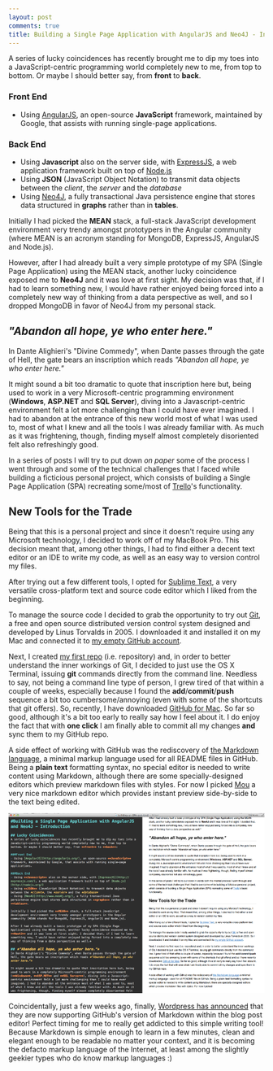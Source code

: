 ```yaml
---
layout: post
comments: true
title: Building a Single Page Application with AngularJS and Neo4J - Introduction
---
```

A series of lucky coincidences has recently brought me to dip my toes into a JavaScript-centric programming world completely new to me, from top to bottom. Or maybe I should better say, from **front** to **back**.

### Front End
- Using [AngularJS](http://angularjs.org/), an open-source **JavaScript** framework, maintained by Google, that assists with running single-page applications.

### Back End
- Using **Javascript** also on the server side, with [ExpressJS](http://expressjs.com/), a web application framework built on top of [Node.js](http://nodejs.org/)
- Using **JSON** (JavaScript Object Notation) to transmit data objects between the *client*, the *server* and the *database*
- Using [Neo4J](http://www.neo4j.org/), a fully transactional Java persistence engine that stores data structured in **graphs** rather than in **tables**.

Initially I had picked the **MEAN** stack, a full-stack JavaScript development environment very trendy amongst prototypers in the Angular community (where MEAN is an acronym standing for MongoDB, ExpressJS, AngularJS and Node.js).

However, after I had already built a very simple prototype of my SPA (Single Page Application) using the MEAN stack, another lucky coincidence exposed me to **Neo4J** and it was love at first sight. My decision was that, if I had to learn something new, I would have rather enjoyed being forced into a completely new way of thinking from a data perspective as well, and so I dropped MongoDB in favor of Neo4J from my personal stack.

## *"Abandon all hope, ye who enter here."*
In Dante Alighieri's "Divine Commedy", when Dante passes through the gate of Hell, the gate bears an inscription which reads *"Abandon all hope, ye who enter here."* 

It might sound a bit too dramatic to quote that inscription here but, being used to work in a very Microsoft-centric programming environment (**Windows**, **ASP.NET** and **SQL Server**), diving into a Javascript-centric environment felt a lot more challenging than I could have ever imagined. I had to abandon at the entrance of this new world most of what I was used to, most of what I knew and all the tools I was already familiar with. As much as it was frightening, though, finding myself almost completely disoriented felt also refreshingly good. 

In a series of posts I will try to put down *on paper* some of the process I went through and some of the technical challenges that I faced while building a ficticious personal project, which consists of building a Single Page Application (SPA) recreating some/most of [Trello](https://trello.com/)'s functionality.

## New Tools for the Trade
Being that this is a personal project and since it doesn't require using any Microsoft technology, I decided to work off of my MacBook Pro. This decision meant that, among other things, I had to find either a decent text editor or an IDE to write my code, as well as an easy way to version control my files.

After trying out a few different tools, I opted for [Sublime Text](http://www.sublimetext.com/2), a very versatile cross-platform text and source code editor which I liked from the beginning.

To manage the source code I decided to grab the opportunity to try out [Git](http://git-scm.com/), a free and open source distributed version control system designed and developed by Linus Torvalds in 2005. I downloaded it and installed it on my Mac and connected it to [my empty GitHub account](https://github.com/gallarotti).

Next, I created [my first repo](https://github.com/gallarotti/collaborative-minds) (i.e. repository) and, in order to better understand the inner workings of Git, I decided to just use the OS X Terminal, issuing **git** commands directly from the command line. Needless to say, not being a command line type of person, I grew tired of that within a couple of weeks, especially because I found the **add**/**commit**/**push** sequence a bit too cumbersome/annoying (even with some of the shortcuts that git offers). So, recently, I have downloaded [GitHub for Mac](http://mac.github.com/). So far so good, although it's a bit too early to really say how I feel about it. I do enjoy the fact that with **one click** I am finally able to commit all my changes **and** sync them to my GitHub repo.

A side effect of working with GitHub was the rediscovery of [the Markdown language](http://daringfireball.net/projects/markdown/), a minimal markup language used for all README files in GitHub. Being a **plain text** formatting syntax, no special editor is needed to write content using Markdown, although there are some specially-designed editors which preview markdown files with styles. For now I picked [Mou](http://mouapp.com/) a very nice markdown editor which provides instant preview side-by-side to the text being edited.

![Mou Editor](/assets/2013/12/mou.png)

Coincidentally, just a few weeks ago, finally, [Wordpress has announced](http://1000linesofcode.wordpress.com/2013/12/29/perfect-timing-markdown-on-wordpress/) that they are now supporting GitHub's version of Markdown within the blog post editor! Perfect timing for me to really get addicted to this simple writing tool! Because Markdown is simple enough to learn in a few minutes, clean and elegant enough to be readable no matter your context, and it is becoming the defacto markup language of the Internet, at least among the slightly geekier types who do know markup languages :)
